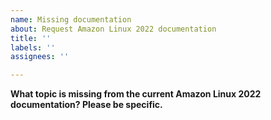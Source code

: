 ```yaml
---
name: Missing documentation
about: Request Amazon Linux 2022 documentation
title: ''
labels: ''
assignees: ''

---
```


**What topic is missing from the current Amazon Linux 2022 documentation? Please be specific.**
